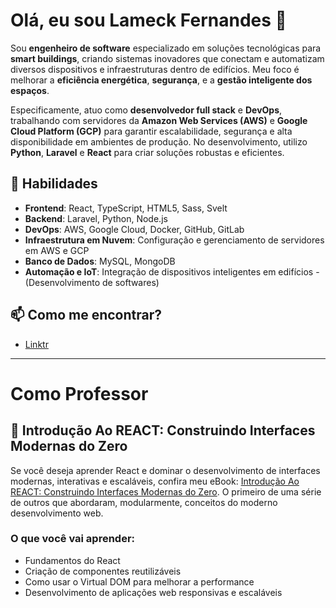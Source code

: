 # Olá, eu sou Lameck Fernandes 👋

Sou **engenheiro de software** especializado em soluções tecnológicas para **smart buildings**, criando sistemas inovadores que conectam e automatizam diversos dispositivos e infraestruturas dentro de edifícios. Meu foco é melhorar a **eficiência energética**, **segurança**, e a **gestão inteligente dos espaços**.

Especificamente, atuo como **desenvolvedor full stack** e  **DevOps**, trabalhando com servidores da **Amazon Web Services (AWS)** e **Google Cloud Platform (GCP)** para garantir escalabilidade, segurança e alta disponibilidade em ambientes de produção. No desenvolvimento, utilizo **Python**, **Laravel** e **React** para criar soluções robustas e eficientes.

## 🚀 Habilidades
- **Frontend**: React, TypeScript, HTML5, Sass, Svelt
- **Backend**: Laravel, Python, Node.js
- **DevOps**: AWS, Google Cloud, Docker, GitHub, GitLab
- **Infraestrutura em Nuvem**: Configuração e gerenciamento de servidores em AWS e GCP
- **Banco de Dados**: MySQL, MongoDB
- **Automação e IoT**: Integração de dispositivos inteligentes em edifícios - (Desenvolvimento de softwares)

## 📫 Como me encontrar?
- [Linktr](https://linktr.ee/lameckfernandes)

---
# Como Professor

## 📘 **Introdução Ao REACT: Construindo Interfaces Modernas do Zero**
Se você deseja aprender React e dominar o desenvolvimento de interfaces modernas, interativas e escaláveis, confira meu eBook: [Introdução Ao REACT: Construindo Interfaces Modernas do Zero](https://go.hotmart.com/B95386333R). O primeiro de uma série de outros que abordaram, modularmente, conceitos do moderno desenvolvimento web.

### O que você vai aprender:
- Fundamentos do React
- Criação de componentes reutilizáveis
- Como usar o Virtual DOM para melhorar a performance
- Desenvolvimento de aplicações web responsivas e escaláveis
